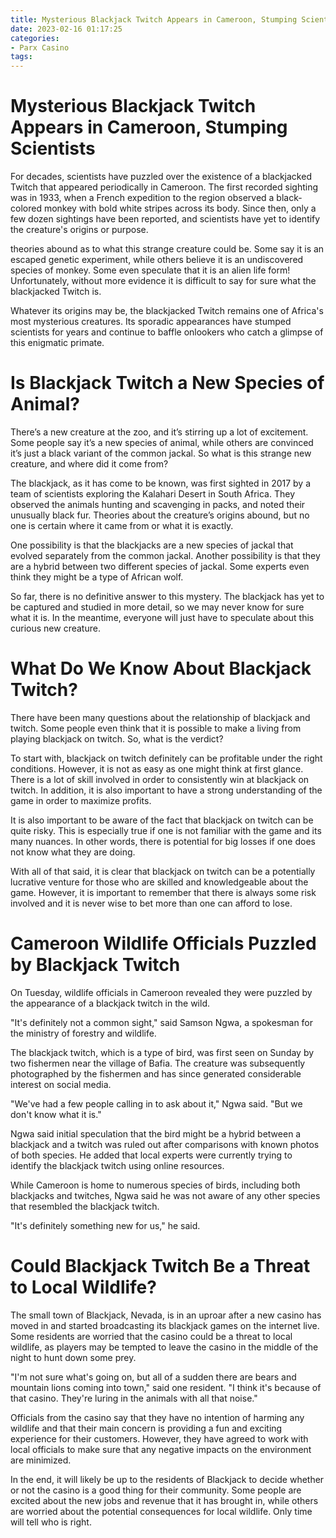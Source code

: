 ```yaml
---
title: Mysterious Blackjack Twitch Appears in Cameroon, Stumping Scientists
date: 2023-02-16 01:17:25
categories:
- Parx Casino
tags:
---
```



#  Mysterious Blackjack Twitch Appears in Cameroon, Stumping Scientists

For decades, scientists have puzzled over the existence of a blackjacked Twitch that appeared periodically in Cameroon. The first recorded sighting was in 1933, when a French expedition to the region observed a black-colored monkey with bold white stripes across its body. Since then, only a few dozen sightings have been reported, and scientists have yet to identify the creature's origins or purpose.

 theories abound as to what this strange creature could be. Some say it is an escaped genetic experiment, while others believe it is an undiscovered species of monkey. Some even speculate that it is an alien life form! Unfortunately, without more evidence it is difficult to say for sure what the blackjacked Twitch is.

Whatever its origins may be, the blackjacked Twitch remains one of Africa's most mysterious creatures. Its sporadic appearances have stumped scientists for years and continue to baffle onlookers who catch a glimpse of this enigmatic primate.

#  Is Blackjack Twitch a New Species of Animal?

There’s a new creature at the zoo, and it’s stirring up a lot of excitement. Some people say it’s a new species of animal, while others are convinced it’s just a black variant of the common jackal. So what is this strange new creature, and where did it come from?

The blackjack, as it has come to be known, was first sighted in 2017 by a team of scientists exploring the Kalahari Desert in South Africa. They observed the animals hunting and scavenging in packs, and noted their unusually black fur. Theories about the creature’s origins abound, but no one is certain where it came from or what it is exactly.

One possibility is that the blackjacks are a new species of jackal that evolved separately from the common jackal. Another possibility is that they are a hybrid between two different species of jackal. Some experts even think they might be a type of African wolf.

So far, there is no definitive answer to this mystery. The blackjack has yet to be captured and studied in more detail, so we may never know for sure what it is. In the meantime, everyone will just have to speculate about this curious new creature.

#  What Do We Know About Blackjack Twitch?

There have been many questions about the relationship of blackjack and twitch. Some people even think that it is possible to make a living from playing blackjack on twitch. So, what is the verdict?

To start with, blackjack on twitch definitely can be profitable under the right conditions. However, it is not as easy as one might think at first glance. There is a lot of skill involved in order to consistently win at blackjack on twitch. In addition, it is also important to have a strong understanding of the game in order to maximize profits.

It is also important to be aware of the fact that blackjack on twitch can be quite risky. This is especially true if one is not familiar with the game and its many nuances. In other words, there is potential for big losses if one does not know what they are doing.

With all of that said, it is clear that blackjack on twitch can be a potentially lucrative venture for those who are skilled and knowledgeable about the game. However, it is important to remember that there is always some risk involved and it is never wise to bet more than one can afford to lose.

#  Cameroon Wildlife Officials Puzzled by Blackjack Twitch

On Tuesday, wildlife officials in Cameroon revealed they were puzzled by the appearance of a blackjack twitch in the wild.

"It's definitely not a common sight," said Samson Ngwa, a spokesman for the ministry of forestry and wildlife.

The blackjack twitch, which is a type of bird, was first seen on Sunday by two fishermen near the village of Bafia. The creature was subsequently photographed by the fishermen and has since generated considerable interest on social media.

"We've had a few people calling in to ask about it," Ngwa said. "But we don't know what it is."

Ngwa said initial speculation that the bird might be a hybrid between a blackjack and a twitch was ruled out after comparisons with known photos of both species. He added that local experts were currently trying to identify the blackjack twitch using online resources.

While Cameroon is home to numerous species of birds, including both blackjacks and twitches, Ngwa said he was not aware of any other species that resembled the blackjack twitch.

"It's definitely something new for us," he said.

#  Could Blackjack Twitch Be a Threat to Local Wildlife?

The small town of Blackjack, Nevada, is in an uproar after a new casino has moved in and started broadcasting its blackjack games on the internet live. Some residents are worried that the casino could be a threat to local wildlife, as players may be tempted to leave the casino in the middle of the night to hunt down some prey.

"I'm not sure what's going on, but all of a sudden there are bears and mountain lions coming into town," said one resident. "I think it's because of that casino. They're luring in the animals with all that noise."

Officials from the casino say that they have no intention of harming any wildlife and that their main concern is providing a fun and exciting experience for their customers. However, they have agreed to work with local officials to make sure that any negative impacts on the environment are minimized.

In the end, it will likely be up to the residents of Blackjack to decide whether or not the casino is a good thing for their community. Some people are excited about the new jobs and revenue that it has brought in, while others are worried about the potential consequences for local wildlife. Only time will tell who is right.